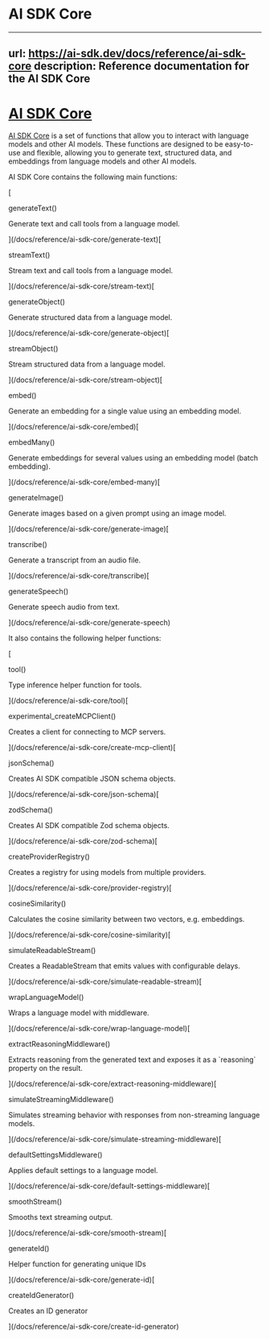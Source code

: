 # AI SDK Core


---
url: https://ai-sdk.dev/docs/reference/ai-sdk-core
description: Reference documentation for the AI SDK Core
---


# [AI SDK Core](#ai-sdk-core)


[AI SDK Core](/docs/ai-sdk-core) is a set of functions that allow you to interact with language models and other AI models. These functions are designed to be easy-to-use and flexible, allowing you to generate text, structured data, and embeddings from language models and other AI models.

AI SDK Core contains the following main functions:

[

generateText()

Generate text and call tools from a language model.

](/docs/reference/ai-sdk-core/generate-text)[

streamText()

Stream text and call tools from a language model.

](/docs/reference/ai-sdk-core/stream-text)[

generateObject()

Generate structured data from a language model.

](/docs/reference/ai-sdk-core/generate-object)[

streamObject()

Stream structured data from a language model.

](/docs/reference/ai-sdk-core/stream-object)[

embed()

Generate an embedding for a single value using an embedding model.

](/docs/reference/ai-sdk-core/embed)[

embedMany()

Generate embeddings for several values using an embedding model (batch embedding).

](/docs/reference/ai-sdk-core/embed-many)[

generateImage()

Generate images based on a given prompt using an image model.

](/docs/reference/ai-sdk-core/generate-image)[

transcribe()

Generate a transcript from an audio file.

](/docs/reference/ai-sdk-core/transcribe)[

generateSpeech()

Generate speech audio from text.

](/docs/reference/ai-sdk-core/generate-speech)

It also contains the following helper functions:

[

tool()

Type inference helper function for tools.

](/docs/reference/ai-sdk-core/tool)[

experimental\_createMCPClient()

Creates a client for connecting to MCP servers.

](/docs/reference/ai-sdk-core/create-mcp-client)[

jsonSchema()

Creates AI SDK compatible JSON schema objects.

](/docs/reference/ai-sdk-core/json-schema)[

zodSchema()

Creates AI SDK compatible Zod schema objects.

](/docs/reference/ai-sdk-core/zod-schema)[

createProviderRegistry()

Creates a registry for using models from multiple providers.

](/docs/reference/ai-sdk-core/provider-registry)[

cosineSimilarity()

Calculates the cosine similarity between two vectors, e.g. embeddings.

](/docs/reference/ai-sdk-core/cosine-similarity)[

simulateReadableStream()

Creates a ReadableStream that emits values with configurable delays.

](/docs/reference/ai-sdk-core/simulate-readable-stream)[

wrapLanguageModel()

Wraps a language model with middleware.

](/docs/reference/ai-sdk-core/wrap-language-model)[

extractReasoningMiddleware()

Extracts reasoning from the generated text and exposes it as a \`reasoning\` property on the result.

](/docs/reference/ai-sdk-core/extract-reasoning-middleware)[

simulateStreamingMiddleware()

Simulates streaming behavior with responses from non-streaming language models.

](/docs/reference/ai-sdk-core/simulate-streaming-middleware)[

defaultSettingsMiddleware()

Applies default settings to a language model.

](/docs/reference/ai-sdk-core/default-settings-middleware)[

smoothStream()

Smooths text streaming output.

](/docs/reference/ai-sdk-core/smooth-stream)[

generateId()

Helper function for generating unique IDs

](/docs/reference/ai-sdk-core/generate-id)[

createIdGenerator()

Creates an ID generator

](/docs/reference/ai-sdk-core/create-id-generator)
